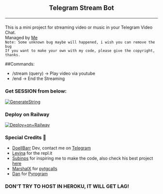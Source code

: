 <h2 align="center">
    Telegram Stream Bot
    <hr/>
</h2>
<p>
    This is a mini project for streaming video or music in your Telegram Video Chat.<br/>
    Managed by <a href="https://t.me/shohih_abdul2">Me</a> <br/>
    <code>Note: Some unknown bug maybe will happened, i wish you can remove the bug</code> <br/>
    <code>If you want to make your own with my code, please give the copyright, thanks.</code>
</p>

##Commands:
- /stream (query) -> Play video via youtube
- /end -> End the Streaming

### Get SESSION from below:

[![GenerateString](https://img.shields.io/badge/repl.it-TAP%20HERE-yellowgreen)](https://replit.com/@levinalab/StringSession#main.py)

### Deploy on Railway
[![Deploy+on+Railway](https://railway.app/button.svg)](https://railway.app/new/template?template=https://github.com/doellbarr/streambot&envs=API_ID,API_HASH,BOT_TOKEN,SESSION)

### Special Credits 💖
- [DoellBarr](https://github.com/DoellBarr) Dev, contact me on [Telegram](https://t.me/shohih_abdul2)
- [Levina](https://github.com/levina-lab) for the repl.it
- [Subinps](https://github.com/subinps/) for inspiring me to make the code, also check his best project [here](https://github.com/subinps/MusicPlayer/)
- [MarshalX](https://github.com/MarshalX) for [pytgcalls](https://github.com/MarshalX/tgcalls)
- [Dan](https://github.com/delivrance) for [Pyrogram](https://github.com/pyrogram)


### DON'T TRY TO HOST IN HEROKU, IT WILL GET LAG!
